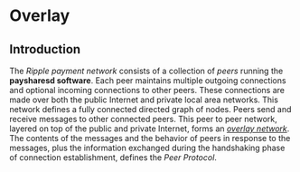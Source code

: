 # Overlay

## Introduction

The _Ripple payment network_ consists of a collection of _peers_ running the
**paysharesd software**. Each peer maintains multiple outgoing connections and
optional incoming connections to other peers. These connections are made over
both the public Internet and private local area networks. This network defines
a fully connected directed graph of nodes. Peers send and receive messages to
other connected peers. This peer to peer network, layered on top of the public
and private Internet, forms an [_overlay network_][overlay_network]. The
contents of the messages and the behavior of peers in response to the messages,
plus the information exchanged during the handshaking phase of connection
establishment, defines the _Peer Protocol_.

[overlay_network]: http://en.wikipedia.org/wiki/Overlay_network